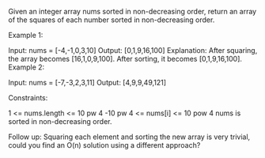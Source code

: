 Given an integer array nums sorted in non-decreasing order, return an array of the squares of each number sorted in non-decreasing order.

 

Example 1:

Input: nums = [-4,-1,0,3,10]
Output: [0,1,9,16,100]
Explanation: After squaring, the array becomes [16,1,0,9,100].
After sorting, it becomes [0,1,9,16,100].
Example 2:

Input: nums = [-7,-3,2,3,11]
Output: [4,9,9,49,121]
 

Constraints:

1 <= nums.length <= 10 pw 4
-10 pw 4 <= nums[i] <= 10 pow 4
nums is sorted in non-decreasing order.
 

Follow up: Squaring each element and sorting the new array is very trivial, could you find an O(n) solution using a different approach?